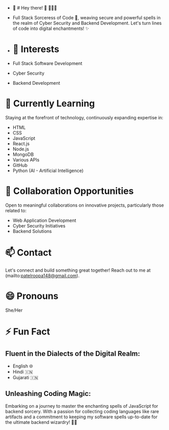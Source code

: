 - 👋 # Hey there! 👋 👩🏻‍💻

- Full Stack Sorceress of Code 🔮, weaving secure and powerful spells in the realm of Cyber Security and Backend Development. Let's turn lines of code into digital enchantments! ✨
- # 👀 Interests
- Full Stack Software Development
- Cyber Security
- Backend Development

# 🌱 Currently Learning
Staying at the forefront of technology, continuously expanding expertise in:

- HTML
- CSS
- JavaScript
- React.js
- Node.js
- MongoDB
- Various APIs
- GitHub
- Python (AI - Artificial Intelligence)

# 💞️ Collaboration Opportunities
Open to meaningful collaborations on innovative projects, particularly those related to:

- Web Application Development
- Cyber Security Initiatives
- Backend Solutions

# 📫 Contact
Let's connect and build something great together! Reach out to me at (mailto:patelroopa148@gmail.com).

# 😄 Pronouns
She/Her

# ⚡ Fun Fact
## Fluent in the Dialects of the Digital Realm:
- English 🌐
- Hindi 🇮🇳
- Gujarati 🇮🇳

## Unleashing Coding Magic:
Embarking on a journey to master the enchanting spells of JavaScript for backend sorcery. With a passion for collecting coding languages like rare artifacts and a commitment to keeping my software spells up-to-date for the ultimate backend wizardry! 🧙✨

<!---
roopap12/roopap12 is a ✨ special ✨ repository because its `README.md` (this file) appears on your GitHub profile.
You can click the Preview link to take a look at your changes.
--->
